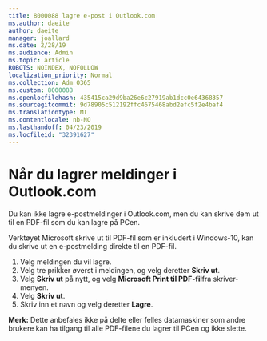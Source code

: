 ```yaml
---
title: 8000088 lagre e-post i Outlook.com
ms.author: daeite
author: daeite
manager: joallard
ms.date: 2/28/19
ms.audience: Admin
ms.topic: article
ROBOTS: NOINDEX, NOFOLLOW
localization_priority: Normal
ms.collection: Adm_O365
ms.custom: 8000088
ms.openlocfilehash: 435415ca29d9ba26e6c27919ab1dcc0e64368357
ms.sourcegitcommit: 9d78905c512192ffc4675468abd2efc5f2e4baf4
ms.translationtype: MT
ms.contentlocale: nb-NO
ms.lasthandoff: 04/23/2019
ms.locfileid: "32391627"
---
```

# <a name="saving-messages-in-outlookcom"></a>Når du lagrer meldinger i Outlook.com

Du kan ikke lagre e-postmeldinger i Outlook.com, men du kan skrive dem ut til en PDF-fil som du kan lagre på PCen.

Verktøyet Microsoft skrive ut til PDF-fil som er inkludert i Windows-10, kan du skrive ut en e-postmelding direkte til en PDF-fil.

1. Velg meldingen du vil lagre.
2. Velg tre prikker øverst i meldingen, og velg deretter **Skriv ut**.
3. Velg **Skriv ut** på nytt, og velg **Microsoft Print til PDF-fil**fra skriver-menyen.
4. Velg **Skriv ut**.
5. Skriv inn et navn og velg deretter **Lagre**.

**Merk:** Dette anbefales ikke på delte eller felles datamaskiner som andre brukere kan ha tilgang til alle PDF-filene du lagrer til PCen og ikke slette.